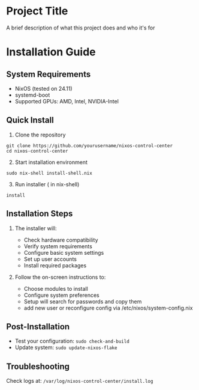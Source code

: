 
# Project Title

A brief description of what this project does and who it's for

# Installation Guide

## System Requirements
- NixOS (tested on 24.11)
- systemd-boot
- Supported GPUs: AMD, Intel, NVIDIA-Intel

## Quick Install
1. Clone the repository
```
git clone https://github.com/yourusername/nixos-control-center
cd nixos-control-center
```

2. Start installation environment
```
sudo nix-shell install-shell.nix
```
3. Run installer ( in nix-shell)
```
install
```


## Installation Steps
1. The installer will:
   - Check hardware compatibility
   - Verify system requirements
   - Configure basic system settings
   - Set up user accounts
   - Install required packages
  
2. Follow the on-screen instructions to:
   - Choose modules to install
   - Configure system preferences
   - Setup will search for passwords and copy them
   - add new user or reconfigure config via /etc/nixos/system-config.nix

## Post-Installation
- Test your configuration: `sudo check-and-build`
- Update system: `sudo update-nixos-flake`

## Troubleshooting
Check logs at: `/var/log/nixos-control-center/install.log`